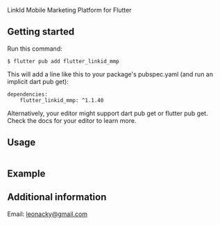 <!--
This README describes the package. If you publish this package to pub.dev,
this README's contents appear on the landing page for your package.

For information about how to write a good package README, see the guide for
[writing package pages](https://dart.dev/guides/libraries/writing-package-pages).

For general information about developing packages, see the Dart guide for
[creating packages](https://dart.dev/guides/libraries/create-library-packages)
and the Flutter guide for
[developing packages and plugins](https://flutter.dev/developing-packages).
-->

LinkId Mobile Marketing Platform for Flutter

## Getting started

Run this command:
```
$ flutter pub add flutter_linkid_mmp
```

This will add a line like this to your package's pubspec.yaml (and run an implicit dart pub get):
```
dependencies:
    flutter_linkid_mmp: ^1.1.40
```

Alternatively, your editor might support dart pub get or flutter pub get. Check the docs for your editor to learn more.

## Usage

```dart

```

## Example

## Additional information
Email: leonacky@gmail.com
